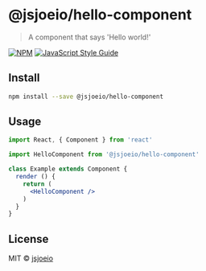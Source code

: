 # @jsjoeio/hello-component

> A component that says &#x27;Hello world!&#x27;

[![NPM](https://img.shields.io/npm/v/@jsjoeio/hello-component.svg)](https://www.npmjs.com/package/@jsjoeio/hello-component) [![JavaScript Style Guide](https://img.shields.io/badge/code_style-standard-brightgreen.svg)](https://standardjs.com)

## Install

```bash
npm install --save @jsjoeio/hello-component
```

## Usage

```jsx
import React, { Component } from 'react'

import HelloComponent from '@jsjoeio/hello-component'

class Example extends Component {
  render () {
    return (
      <HelloComponent />
    )
  }
}
```

## License

MIT © [jsjoeio](https://github.com/jsjoeio)
